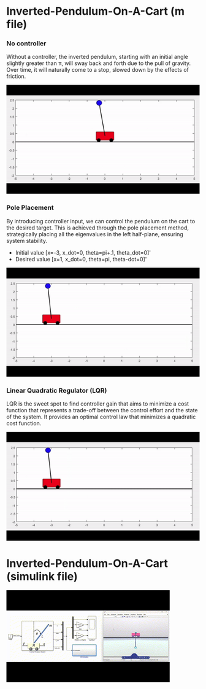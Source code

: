 # Inverted-Pendulum-On-A-Cart (m file) 
### No controller 
  Without a controller, the inverted pendulum, starting with an initial angle slightly greater than π, will sway back and forth due to the pull of gravity. Over time, it will naturally come to a stop, slowed down by the effects of friction.

![Animated GIF](Videos/No_control.gif)

### Pole Placement 
  By introducing controller input, we can control the pendulum on the cart to the desired target. This is achieved through the pole placement method, strategically placing all the eigenvalues in the left half-plane, ensuring system stability.
- Initial value [x=-3, x_dot=0, theta=pi+.1, theta_dot=0]'
- Desired value [x=1, x_dot=0, theta=pi, theta-dot=0]'

![Animated GIF](Videos/Pole-Placement.gif)

### Linear Quadratic Regulator (LQR) 
LQR is the sweet spot to find controller gain that aims to minimize a cost function that represents a trade-off between the control effort and the state of the system. It provides an optimal control law that minimizes a quadratic cost function. 

![Animated GIF](Videos/LQR.gif)

# Inverted-Pendulum-On-A-Cart (simulink file) 

![Animated GIF](Videos/No_control_Sim.gif)




